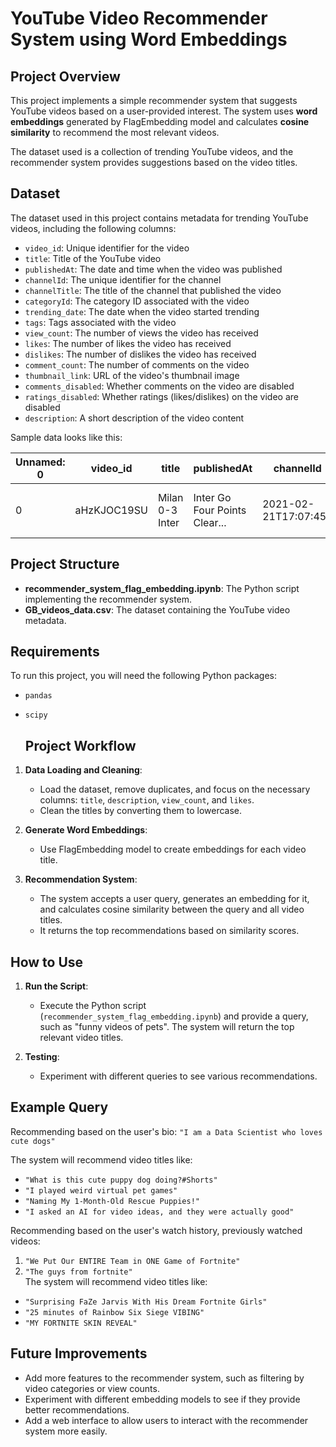 # YouTube Video Recommender System using Word Embeddings

## Project Overview
This project implements a simple recommender system that suggests YouTube videos based on a user-provided interest. The system uses **word embeddings** generated by FlagEmbedding model and calculates **cosine similarity** to recommend the most relevant videos.

The dataset used is a collection of trending YouTube videos, and the recommender system provides suggestions based on the video titles.

## Dataset
The dataset used in this project contains metadata for trending YouTube videos, including the following columns:

- `video_id`: Unique identifier for the video
- `title`: Title of the YouTube video
- `publishedAt`: The date and time when the video was published
- `channelId`: The unique identifier for the channel
- `channelTitle`: The title of the channel that published the video
- `categoryId`: The category ID associated with the video
- `trending_date`: The date when the video started trending
- `tags`: Tags associated with the video
- `view_count`: The number of views the video has received
- `likes`: The number of likes the video has received
- `dislikes`: The number of dislikes the video has received
- `comment_count`: The number of comments on the video
- `thumbnail_link`: URL of the video's thumbnail image
- `comments_disabled`: Whether comments on the video are disabled
- `ratings_disabled`: Whether ratings (likes/dislikes) on the video are disabled
- `description`: A short description of the video content

Sample data looks like this:

| Unnamed: 0 | video_id   | title                                                    | publishedAt           | channelId                | channelTitle        | categoryId | trending_date | tags                                       | view_count | likes  | dislikes | comment_count | thumbnail_link                                   | comments_disabled | ratings_disabled | description                                           |
|------------|------------|----------------------------------------------------------|-----------------------|--------------------------|---------------------|------------|---------------|--------------------------------------------|------------|--------|----------|---------------|------------------------------------------------|-------------------|------------------|-------------------------------------------------------|
| 0          | aHzKJOC19SU | Milan 0-3 Inter | Inter Go Four Points Clear... | 2021-02-21T17:07:45Z  | UCBJeMCIeLQos7wacox4hmLQ | Serie A             | 17         | 21.22.02      | Ronaldo, Serie A, Dybala, highlights       | 3074832    | 64812  | 1759     | 4797          | https://i.ytimg.com/vi/aHzKJOC19SU/default.jpg  | False              | False            | Inter breezed past Milan in the derby to go four points clear... |

## Project Structure
- **recommender_system_flag_embedding.ipynb**: The Python script implementing the recommender system.
- **GB_videos_data.csv**: The dataset containing the YouTube video metadata.

## Requirements
To run this project, you will need the following Python packages:

- `pandas`
- `scipy`

  ## Project Workflow

1. **Data Loading and Cleaning**: 
   - Load the dataset, remove duplicates, and focus on the necessary columns: `title`, `description`, `view_count`, and `likes`.
   - Clean the titles by converting them to lowercase.

2. **Generate Word Embeddings**:
   - Use FlagEmbedding model to create embeddings for each video title.

3. **Recommendation System**:
   - The system accepts a user query, generates an embedding for it, and calculates cosine similarity between the query and all video titles.
   - It returns the top recommendations based on similarity scores.

## How to Use

1. **Run the Script**:
   - Execute the Python script (`recommender_system_flag_embedding.ipynb`) and provide a query, such as "funny videos of pets". The system will return the top relevant video titles.

2. **Testing**:
   - Experiment with different queries to see various recommendations.

## Example Query
Recommending based on the user's bio: `"I am a Data Scientist who loves cute dogs"`

The system will recommend video titles like:
- `"What is this cute puppy dog doing?#Shorts"`
- `"I played weird virtual pet games"`
- `"Naming My 1-Month-Old Rescue Puppies!"`
- `"I asked an AI for video ideas, and they were actually good"`

Recommending based on the user's watch history, previously watched videos: 
1. `"We Put Our ENTIRE Team in ONE Game of Fortnite"`
2. `"The guys from fortnite"`
<br>The system will recommend video titles like:
- `"Surprising FaZe Jarvis With His Dream Fortnite Girls"`
- `"25 minutes of Rainbow Six Siege VIBING"`
- `"MY FORTNITE SKIN REVEAL"`

## Future Improvements
- Add more features to the recommender system, such as filtering by video categories or view counts.
- Experiment with different embedding models to see if they provide better recommendations.
- Add a web interface to allow users to interact with the recommender system more easily.

